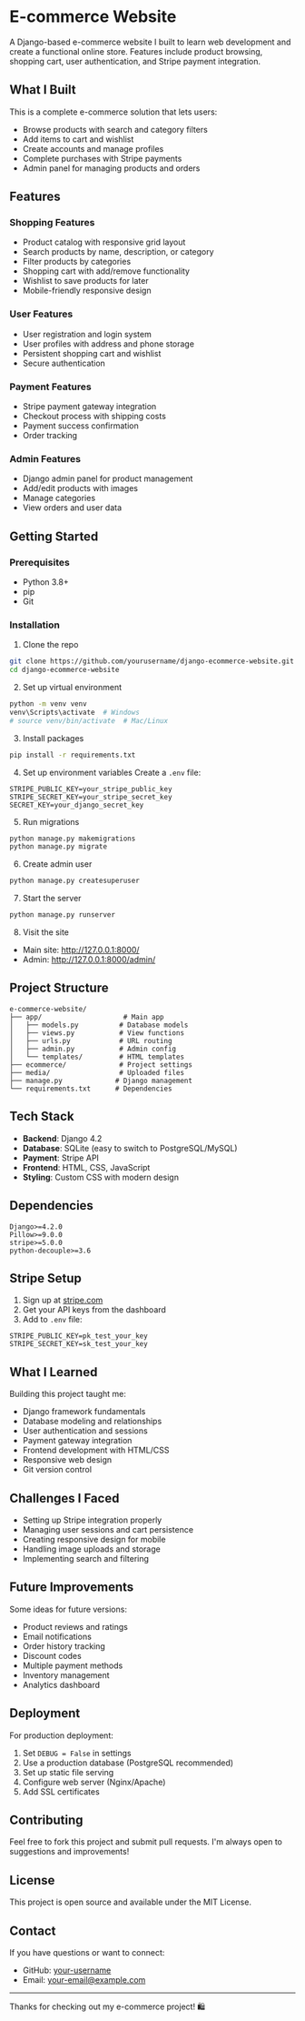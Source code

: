 # E-commerce Website

A Django-based e-commerce website I built to learn web development and create a functional online store. Features include product browsing, shopping cart, user authentication, and Stripe payment integration.

## What I Built

This is a complete e-commerce solution that lets users:
- Browse products with search and category filters
- Add items to cart and wishlist
- Create accounts and manage profiles
- Complete purchases with Stripe payments
- Admin panel for managing products and orders

## Features

### Shopping Features
- Product catalog with responsive grid layout
- Search products by name, description, or category
- Filter products by categories
- Shopping cart with add/remove functionality
- Wishlist to save products for later
- Mobile-friendly responsive design

### User Features
- User registration and login system
- User profiles with address and phone storage
- Persistent shopping cart and wishlist
- Secure authentication

### Payment Features
- Stripe payment gateway integration
- Checkout process with shipping costs
- Payment success confirmation
- Order tracking

### Admin Features
- Django admin panel for product management
- Add/edit products with images
- Manage categories
- View orders and user data

## Getting Started

### Prerequisites
- Python 3.8+
- pip
- Git

### Installation

1. Clone the repo
```bash
git clone https://github.com/yourusername/django-ecommerce-website.git
cd django-ecommerce-website
```

2. Set up virtual environment
```bash
python -m venv venv
venv\Scripts\activate  # Windows
# source venv/bin/activate  # Mac/Linux
```

3. Install packages
```bash
pip install -r requirements.txt
```

4. Set up environment variables
Create a `.env` file:
```
STRIPE_PUBLIC_KEY=your_stripe_public_key
STRIPE_SECRET_KEY=your_stripe_secret_key
SECRET_KEY=your_django_secret_key
```

5. Run migrations
```bash
python manage.py makemigrations
python manage.py migrate
```

6. Create admin user
```bash
python manage.py createsuperuser
```

7. Start the server
```bash
python manage.py runserver
```

8. Visit the site
- Main site: http://127.0.0.1:8000/
- Admin: http://127.0.0.1:8000/admin/

## Project Structure

```
e-commerce-website/
├── app/                    # Main app
│   ├── models.py          # Database models
│   ├── views.py           # View functions
│   ├── urls.py            # URL routing
│   ├── admin.py           # Admin config
│   └── templates/         # HTML templates
├── ecommerce/             # Project settings
├── media/                 # Uploaded files
├── manage.py             # Django management
└── requirements.txt      # Dependencies
```

## Tech Stack

- **Backend**: Django 4.2
- **Database**: SQLite (easy to switch to PostgreSQL/MySQL)
- **Payment**: Stripe API
- **Frontend**: HTML, CSS, JavaScript
- **Styling**: Custom CSS with modern design

## Dependencies

```
Django>=4.2.0
Pillow>=9.0.0
stripe>=5.0.0
python-decouple>=3.6
```

## Stripe Setup

1. Sign up at [stripe.com](https://stripe.com)
2. Get your API keys from the dashboard
3. Add to `.env` file:
```
STRIPE_PUBLIC_KEY=pk_test_your_key
STRIPE_SECRET_KEY=sk_test_your_key
```

## What I Learned

Building this project taught me:
- Django framework fundamentals
- Database modeling and relationships
- User authentication and sessions
- Payment gateway integration
- Frontend development with HTML/CSS
- Responsive web design
- Git version control

## Challenges I Faced

- Setting up Stripe integration properly
- Managing user sessions and cart persistence
- Creating responsive design for mobile
- Handling image uploads and storage
- Implementing search and filtering

## Future Improvements

Some ideas for future versions:
- Product reviews and ratings
- Email notifications
- Order history tracking
- Discount codes
- Multiple payment methods
- Inventory management
- Analytics dashboard

## Deployment

For production deployment:
1. Set `DEBUG = False` in settings
2. Use a production database (PostgreSQL recommended)
3. Set up static file serving
4. Configure web server (Nginx/Apache)
5. Add SSL certificates

## Contributing

Feel free to fork this project and submit pull requests. I'm always open to suggestions and improvements!

## License

This project is open source and available under the MIT License.

## Contact

If you have questions or want to connect:
- GitHub: [your-username](https://github.com/your-username)
- Email: your-email@example.com

---

Thanks for checking out my e-commerce project! 🛍️

